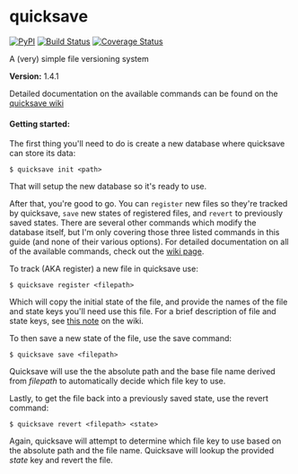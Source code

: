 # quicksave
[![PyPI](https://img.shields.io/pypi/v/quicksave.svg)](https://pypi.python.org/pypi/quicksave)
[![Build Status](https://travis-ci.org/agraubert/quicksave.svg?branch=master)](https://travis-ci.org/agraubert/quicksave)
[![Coverage Status](https://coveralls.io/repos/github/agraubert/quicksave/badge.svg?branch=master)](https://coveralls.io/github/agraubert/quicksave?branch=master)

A (very) simple file versioning system

__Version:__ 1.4.1

Detailed documentation on the available commands can be found on the [quicksave wiki](https://github.com/agraubert/quicksave/wiki)

#### Getting started:
The first thing you'll need to do is create a new database where quicksave can store its data:
```
$ quicksave init <path>
```
That will setup the new database so it's ready to use.

After that, you're good to go.  You can `register` new files so they're tracked by quicksave, `save` new states of registered files, and `revert` to previously saved states.  There are several other commands which modify the database itself, but I'm only covering those three listed commands in this guide (and none of their various options).  For detailed documentation on all of the available commands, check out the [wiki page](https://github.com/agraubert/quicksave/wiki).

To track (AKA register) a new file in quicksave use:
```
$ quicksave register <filepath>
```

Which will copy the initial state of the file, and provide the names of the file and state keys you'll need use this file. For a brief description of file and state keys, see [this note](https://github.com/agraubert/quicksave/wiki#a-note-on-file-and-state-keys) on the wiki.

To then save a new state of the file, use the save command:
```
$ quicksave save <filepath>
```

Quicksave will use the the absolute path and the base file name derived from _filepath_ to automatically decide which file key to use.

Lastly, to get the file back into a previously saved state, use the revert command:
```
$ quicksave revert <filepath> <state>
```

Again, quicksave will attempt to determine which file key to use based on the absolute path and the file name.  Quicksave will lookup the provided _state_ key and revert the file.
